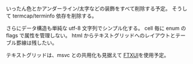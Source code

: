 いったん色とかアンダーライン/太字などの装飾をすべて削除する予定。
そうして termcap/terminfo 依存を削除する。

さらにデータ構造も単純な utf-8 文字列でシンプル化する。
cell 毎に enum の flags で属性を管理しない。
html からテキストグリッドへのレイアウトとテーブル罫線は残したい。

テキストグリッドは、msvc との共用化も見据えて
[FTXUI](https://github.com/ArthurSonzogni/FTXUI)を使用予定。

